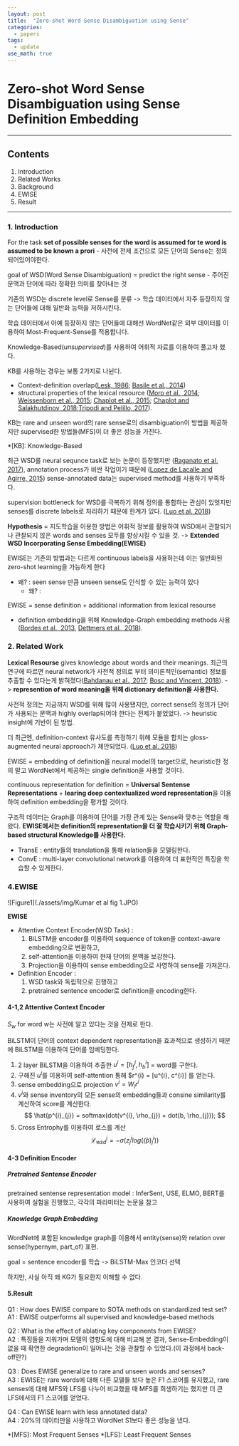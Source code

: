 ```yaml
---
layout: post
title:  "Zero-shot Word Sense Disambiguation using Sense"
categories: 
  - papers
tags:
  - update
use_math: true
---
```




# Zero-shot Word Sense Disambiguation using Sense Definition Embedding

---

## Contents
1. Introduction
2. Related Works
3. Background
4. EWISE
5. Result

---

### 1. Introduction

For the task **set of possible senses for the word is assumed for te word is assumed to be known a prori** - 사전에 전제 조건으로 모든 단어의 Sense는 정의 되어있어야한다.  

goal of WSD(Word Sense Disambiguation) = predict the right sense - 주어진 문맥과 단어에 따라 정확한 의미를 찾아내는 것  

기존의 WSD는 discrete level로 Sense를 분류 -> 학습 데이터에서 자주 등장하지 않는 단어들에 대해 일반화 능력을 저하시킨다.  

학습 데이터에서 아예 등장하지 않는 단어들에 대해선 WordNet같은 외부 데이터를 이용하여 Most-Frequent-Sense를 적용합니다.  

Knowledge-Based(*unsupervised*)를 사용하여 어휘적 자료를 이용하여 풀고자 했다. 

KB를 사용하는 경우는 보통 2가지로 나뉜다.
* Context-definition overlap([Lesk, 1986](http://citeseerx.ist.psu.edu/viewdoc/download?doi=10.1.1.178.2744&rep=rep1&type=pdf); [Basile et al., 2014](https://www.aclweb.org/anthology/C14-1151/))
* structural properties of the lexical resource ([Moro
et al., 2014](https://www.mitpressjournals.org/doi/abs/10.1162/tacl_a_00179); [Weissenborn et al., 2015](https://aclweb.org/anthology/P15-1058/); [Chaplot
et al., 2015](http://stanford.edu/~ashwinpp/assets/pdf/AAAI15-unsupWSD.pdf); [Chaplot and Salakhutdinov, 2018](https://arxiv.org/abs/1801.01900);[Tripodi and Pelillo, 2017](https://www.mitpressjournals.org/doi/10.1162/COLI_a_00242)).

KB는 rare and unseen word의 rare sense로의 disambiguation이 방법을 제공하지만 supervised한 방법들(MFS)이 더 좋은 성능을 가진다.

*[KB]: Knowledge-Based

최근 WSD를 neural sequnce task로 보는 논문이 등장했지만 ([Raganato et al. 2017](https://aclweb.org/anthology/D17-1120/)), annotation process가 비싼 작업이기 때문에 ([Lopez de Lacalle and Agirre, 2015](https://aclweb.org/anthology/S15-1007/)) sense-annotated data는 supervised method를 사용하기 부족하다.

supervision bottleneck for WSD를 극복하기 위해 정의를 통합하는 관심이 있엇지만 senses를 discrete labels로 처리하기 때문에 한계가 있다. ([Luo et al. 2018](https://www.aclweb.org/anthology/P18-1230/))

**Hypothesis** = 지도학습을 이용한 방법은 어휘적 정보를 활용하여 WSD에서 관찰되거나 관찰되지 않은 words and senses 모두를 향상시킬 수 있을 것. -> **Extended WSD Incorporating Sense Embedding(EWISE)**

EWISE는 기존의 방법과는 다르게 continuous labels을 사용하는데 이는 일반화된 zero-shot learning을 가능하게 한다 
- 왜? : seen sense 만큼 unseen sense도 인식할 수 있는 능력이 있다
    - 왜? :

EWISE = sense definition + additional information from lexical resourse

- definition embedding을 위해 Knowledge-Graph embedding methods 사용 ([Bordes et al., 2013](), [Dettmers et al., 2018]()).

### 2. Related Work

**Lexical Resourse** gives knowledge about words and their meanings. 최근의 연구에 따르면 neural network가 사전적 정의로 부터 의미론적인(semantic) 정보를 추출할 수 있다는게 밝혀졌다([Bahdanau et al., 2017](); [Bosc and Vincent,
2018]()). -> **represention of word meaning을 위해 dictionary definition을 사용한다.**

사전적 정의는 지금까지 WSD를 위해 많이 사용됐지만, correct sense의 정의가 단어가 사용되는 문맥과 highly overlap되어야 한다는 전제가 붙었었다. -> heuristic insight에 기반이 된 방법.

더 최근엔, definition-context 유사도를 측정하기 위해 모듈을 합치는  gloss-augmented neural approach가 제안되었다. ([Luo et al. 2018](https://www.aclweb.org/anthology/P18-1230/))

EWISE = embedding of definition을 neural model의 target으로, heuristic한 정의 말고 WordNet에서 제공하는 single definition을 사용할 것이다. 

continuous representation for definition = **Universal Sentense Representations** + **learing deep contextualized word representation**을 이용하여 definition embedding을 평가할 것이다.

구조적 데이터는 Graph를 이용하여 단어를 가장 관계 있는 Sense와 맞추는 역할을 해왔다. **EWISE에서는 definition의 representation을 더 잘 학습시키기 위해 Graph-based structural Knowledge를 사용한다.**
- TransE : entity들의 translation을 통해 relation들을 모델링한다.
- ConvE : multi-layer convolutional network를 이용하여 더 표현적인 특징을 학습할 수 있게한다.

### 4.EWISE

![Figure1](./assets/img/Kumar et al fig 1.JPG)

**EWISE**
- Attentive Context Encoder(WSD Task) : 
    1. BiLSTM을 encoder를 이용하여 sequence of token을 context-aware embedding으로 변환하고, 
    2. self-attention을 이용하여 현재 단어의 문맥을 보강한다.
    3. Projection을 이용하여 sense embedding으로 사영하여 sense를 가져온다.
- Definition Encoder :
    1. WSD task와 독립적으로 진행하고
    2. pretrained sentence encoder로 definition을 encoding한다.

#### 4-1,2 Attentive Context Encoder

$S_{w}$ for word $w$는 사전에 알고 있다는 것을 전제로 한다.

BiLSTM이 단어의 context dependent representation을 효과적으로 생성하기 때문에 BiLSTM을 이용하여 단어를 임베딩한다.

1. 2 layer BiLSTM을 이용하여 추출한 $u^{i}=[h^{i}_{f}, h^{i}_{b}]$ = word를 구한다.
2. 구해진 $u^{i}$를 이용하여 self-attention 통해 $r^{i} = [u^{i}, c^{i}] 를 얻는다.
3. sense embedding으로 projection $v^{i}=W_{l}r^{i}$
4. $v^{i}$와 sense inventory의 모든 sense의 embedding들과 consine similarity를 계산하여 score를 계산한다.
$$
\hat{p^{i}_{j}} = softmax(dot(v^{i}, \rho_{j}) + dot(b, \rho_{j}));
$$
5. Cross Entrophy를 이용하여 로스를 계산
$$
\mathcal{L}^{i}_{wsd} = -\sigma(z^{i}_{j}log(\hat(p)^{i}_{j}))
$$

#### 4-3 Definition Encoder

##### Pretrained Sentense Encoder
pretrained sentense representation model : InferSent, USE, ELMO, BERT를 사용하여 실험을 진행했고, 각각의 파라미터는 논문을 참고

##### Knowledge Graph Embedding
WordNet에 포함된 knowledge graph를 이용해서 entity(sense)와 relation over sense(hypernym, part_of) 표현.

goal = sentence encoder를 학습 -> BiLSTM-Max 인코더 선택

하지만, 사실 아직 왜 KG가 필요한지 이해할 수 없다.

#### 5.Result

Q1 : How does EWISE compare to SOTA methods on standardized test set?  
A1 : EWISE outperforms all supervised and knowledge-based methods

Q2 : What is the effect of ablating key components from EWISE?  
A2 : 특징들을 지워가며 모델의 영향도에 대해 비교해 본 결과, Sense-Embedding이 없을 때 확연한 degradation이 일어나는 것을 관찰할 수 있었다.(이 과정에서 back-off란?)

Q3 : Does EWISE generalize to rare and unseen words and senses?  
A3 : EWISE는 rare words에 대해 다른 모델들 보다 높은 F1 스코어를 유지했고, rare senses에 대해 MFS와 LFS를 나누어 비교했을 때 MFS를 희생하기는 했지만 더 큰 LFS에서의 F1 스코어를 얻었다.

Q4 : Can EWISE learn with less annotated data?  
A4 : 20%의 데이터만을 사용하고 WordNet S1보다 좋은 성능을 냈다.

*[MFS]: Most Frequent Senses
*[LFS]: Least Frequent Senses